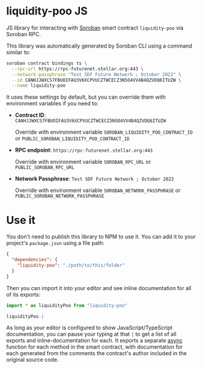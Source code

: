# liquidity-poo JS

JS library for interacting with [Soroban](https://soroban.stellar.org/) smart contract `liquidity-poo` via Soroban RPC.

This library was automatically generated by Soroban CLI using a command similar to:

```bash
soroban contract bindings ts \
  --rpc-url https://rpc-futurenet.stellar.org:443 \
  --network-passphrase "Test SDF Future Network ; October 2022" \
  --id CANHJJWXCS7FBUOIFAU3V6XCPVUCZTWCECZ3N5O4VV4B4QZVDQ6ITUZW \
  --name liquidity-poo
```

It uses these settings by default, but you can override them with environment variables if you need to:

- **Contract ID**: `CANHJJWXCS7FBUOIFAU3V6XCPVUCZTWCECZ3N5O4VV4B4QZVDQ6ITUZW`

  Override with environment variable `SOROBAN_LIQUIDITY_POO_CONTRACT_ID` or `PUBLIC_SOROBAN_LIQUIDITY_POO_CONTRACT_ID`

- **RPC endpoint**: `https://rpc-futurenet.stellar.org:443`

  Override with environment variable `SOROBAN_RPC_URL` or `PUBLIC_SOROBAN_RPC_URL`

- **Network Passphrase**: `Test SDF Future Network ; October 2022`

  Override with environment variable `SOROBAN_NETWORK_PASSPHRASE` or `PUBLIC_SOROBAN_NETWORK_PASSPHRASE`

# Use it

You don't need to publish this library to NPM to use it. You can add it to your project's `package.json` using a file path:

```json
{
  "dependencies": {
    "liquidity-poo": "./path/to/this/folder"
  }
}
```

Then you can import it into your editor and see inline documentation for all of its exports:

```js
import * as liquidityPoo from "liquidity-poo"

liquidityPoo.|
```

As long as your editor is configured to show JavaScript/TypeScript documentation, you can pause your typing at that `|` to get a list of all exports and inline-documentation for each. It exports a separate [async](https://developer.mozilla.org/en-US/docs/Web/JavaScript/Reference/Statements/async_function) function for each method in the smart contract, with documentation for each generated from the comments the contract's author included in the original source code.
